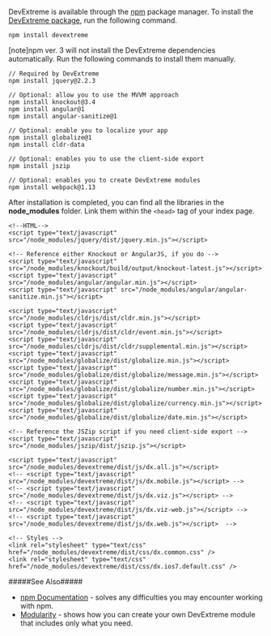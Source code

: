 DevExtreme is available through the [npm](https://www.npmjs.com) package manager. To install the [DevExtreme package](https://www.npmjs.com/package/devextreme), run the following command.

    npm install devextreme

[note]npm ver. 3 will not install the DevExtreme dependencies automatically. Run the following commands to install them manually.

    // Required by DevExtreme
    npm install jquery@2.2.3

    // Optional: allow you to use the MVVM approach
    npm install knockout@3.4
    npm install angular@1
    npm install angular-sanitize@1

    // Optional: enable you to localize your app
    npm install globalize@1
    npm install cldr-data

    // Optional: enables you to use the client-side export
    npm install jszip

    // Optional: enables you to create DevExtreme modules
    npm install webpack@1.13

After installation is completed, you can find all the libraries in the **node_modules** folder. Link them within the `<head>` tag of your index page.

    <!--HTML-->
    <script type="text/javascript" src="/node_modules/jquery/dist/jquery.min.js"></script>

    <!-- Reference either Knockout or AngularJS, if you do -->
    <script type="text/javascript" src="/node_modules/knockout/build/output/knockout-latest.js"></script>
    <script type="text/javascript" src="/node_modules/angular/angular.min.js"></script>
    <script type="text/javascript" src="/node_modules/angular/angular-sanitize.min.js"></script>

    <script type="text/javascript" src="/node_modules/cldrjs/dist/cldr.min.js"></script>
    <script type="text/javascript" src="/node_modules/cldrjs/dist/cldr/event.min.js"></script>
    <script type="text/javascript" src="/node_modules/cldrjs/dist/cldr/supplemental.min.js"></script>
    <script type="text/javascript" src="/node_modules/globalize/dist/globalize.min.js"></script>
    <script type="text/javascript" src="/node_modules/globalize/dist/globalize/message.min.js"></script>
    <script type="text/javascript" src="/node_modules/globalize/dist/globalize/number.min.js"></script>
    <script type="text/javascript" src="/node_modules/globalize/dist/globalize/currency.min.js"></script>
    <script type="text/javascript" src="/node_modules/globalize/dist/globalize/date.min.js"></script>

    <!-- Reference the JSZip script if you need client-side export -->
    <script type="text/javascript" src="/node_modules/jszip/dist/jszip.js"></script>

    <script type="text/javascript" src="/node_modules/devextreme/dist/js/dx.all.js"></script>
    <!-- <script type="text/javascript" src="/node_modules/devextreme/dist/js/dx.mobile.js"></script> -->
    <!-- <script type="text/javascript" src="/node_modules/devextreme/dist/js/dx.viz.js"></script> -->
    <!-- <script type="text/javascript" src="/node_modules/devextreme/dist/js/dx.viz-web.js"></script> -->
    <!-- <script type="text/javascript" src="/node_modules/devextreme/dist/js/dx.web.js"></script>  -->

    <!-- Styles -->
    <link rel="stylesheet" type="text/css" href="/node_modules/devextreme/dist/css/dx.common.css" />
    <link rel="stylesheet" type="text/css" href="/node_modules/devextreme/dist/css/dx.ios7.default.css" />


#####See Also#####
- [npm Documentation](https://docs.npmjs.com) - solves any difficulties you may encounter working with npm.
- [Modularity](/concepts/Common/30%20Modularity '/Documentation/Guide/Common/Modularity/') - shows how you can create your own DevExtreme module that includes only what you need.